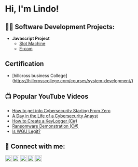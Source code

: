 <h1>Hi, I'm Lindo! </h1>

<h2>👨‍💻 Software Development Projects:</h2>

- <b>Javascript Project</b>
  - [Slot Machine](https://github.com/Mlindos11/Slot-Machine/tree/main)
  - [E-com](https://github.com/TheWizard37/E-com)
 
<h2> Certification</h2>

- [hillcross business College] (https://hillcrosscollege.com/courses/system-development/)


<h2>📺 Popular YouTube Videos</h2>

- [How to get into Cybersecurity Starting From Zero](https://www.youtube.com/watch?v=a83ASGn_V_s)
- [A Day in the Life of a Cybersecurity Anayst](https://www.youtube.com/watch?v=uHy3oM7NnoU)
- [How to Create a KeyLogger (C#)](https://www.youtube.com/watch?v=N-L9hklSlNk)
- [Ransomware Demonstration (C#)](https://www.youtube.com/watch?v=OfvdQeh79s0)
- [Is WGU Legit?](https://www.youtube.com/watch?v=E2MwRWxDBkA)

<h2> 🤳 Connect with me:</h2>

[<img align="left" alt="JoshMadakor | YouTube" width="22px" src="https://cdn.jsdelivr.net/npm/simple-icons@v3/icons/youtube.svg" />][youtube]
[<img align="left" alt="JoshMadakor | Twitter" width="22px" src="https://cdn.jsdelivr.net/npm/simple-icons@v3/icons/twitter.svg" />][twitter]
[<img align="left" alt="JoshMadakor | LinkedIn" width="22px" src="https://cdn.jsdelivr.net/npm/simple-icons@v3/icons/linkedin.svg" />][linkedin]
[<img align="left" alt="JoshMadakor | Instagram" width="22px" src="https://cdn.jsdelivr.net/npm/simple-icons@v3/icons/instagram.svg" />][instagram]
[<img align="left" alt="JoshMadakor | facebook" width="22px" src="https://cdn.jsdelivr.net/npm/simple-icons@v3/icons/facebook.svg" />][facebook]


[twitter]: https://twitter.com/joshmadakor
[youtube]: https://www.youtube.com/c/joshmadakor
[instagram]: https://www.instagram.com/mlindos79/
[linkedin]: https://linkedin.com/in/lindokuhle-ngcobo-ab942b241
[facebook]: https://www.facebook.com/Ngcobo23

<!--
**joshmadakor1/joshmadakor1** is a ✨ _special_ ✨ repository because its `README.md` (this file) appears on your GitHub profile.

Here are some ideas to get you started:

- 🔭 I’m currently working on ...
- 🌱 I’m currently learning ...
- 👯 I’m looking to collaborate on ...
- 🤔 I’m looking for help with ...
- 💬 Ask me about ...
- 📫 How to reach me: ...
- 😄 Pronouns: ...
- ⚡ Fun fact: ...
-->
